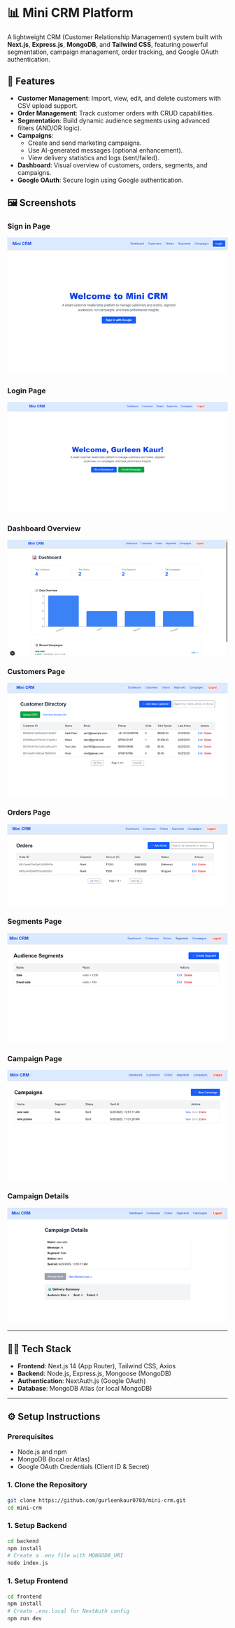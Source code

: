 # 📊 Mini CRM Platform

A lightweight CRM (Customer Relationship Management) system built with **Next.js**, **Express.js**, **MongoDB**, and **Tailwind CSS**, featuring powerful segmentation, campaign management, order tracking, and Google OAuth authentication.

## 🚀 Features

- **Customer Management**: Import, view, edit, and delete customers with CSV upload support.
- **Order Management**: Track customer orders with CRUD capabilities.
- **Segmentation**: Build dynamic audience segments using advanced filters (AND/OR logic).
- **Campaigns**:
  - Create and send marketing campaigns.
  - Use AI-generated messages (optional enhancement).
  - View delivery statistics and logs (sent/failed).
- **Dashboard**: Visual overview of customers, orders, segments, and campaigns.
- **Google OAuth**: Secure login using Google authentication.

## 🖼️ Screenshots

### Sign in Page  
![Sign in](image-2.png)

### Login Page  
![Login](image-3.png)

### Dashboard Overview  
![Dashboard](image.png)

### Customers Page 
![Customers](image-6.png)

### Orders Page 
![Orders](image-5.png)

### Segments Page 
![Segments](image-4.png)

### Campaign Page 
![Campaign Page](image-7.png)

### Campaign Details  
![Campaign Details](image-1.png)

---

## 🧑‍💻 Tech Stack

- **Frontend**: Next.js 14 (App Router), Tailwind CSS, Axios
- **Backend**: Node.js, Express.js, Mongoose (MongoDB)
- **Authentication**: NextAuth.js (Google OAuth)
- **Database**: MongoDB Atlas (or local MongoDB)

---

## ⚙️ Setup Instructions

### Prerequisites

- Node.js and npm
- MongoDB (local or Atlas)
- Google OAuth Credentials (Client ID & Secret)

### 1. Clone the Repository

```bash
git clone https://github.com/gurleenkaur0703/mini-crm.git
cd mini-crm
```

### 1. Setup Backend

```bash
cd backend
npm install
# Create a .env file with MONGODB_URI
node index.js
```

### 1. Setup Frontend

```bash
cd frontend
npm install
# Create .env.local for NextAuth config
npm run dev
```
